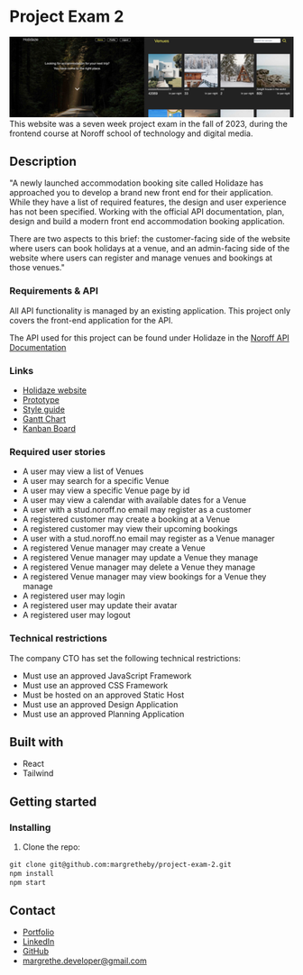 # Project Exam 2
<img src="https://github.com/margretheby/project-exam-2/blob/main/holidaze.jpg?raw=true" alt="Screenshot of the Holidaze website on desktop">
This website was a seven week project exam in the fall of 2023, during the frontend course at Noroff school of technology and digital media.

## Description
"A newly launched accommodation booking site called Holidaze has approached you to develop a brand new front end for their application. While they have a list of required features, the design and user experience has not been specified. Working with the official API documentation, plan, design and build a modern front end accommodation booking application.

There are two aspects to this brief: the customer-facing side of the website where users can book holidays at a venue, and an admin-facing side of the website where users can register and manage venues and bookings at those venues."

### Requirements & API
All API functionality is managed by an existing application. This project only covers the front-end application for the API.

The API used for this project can be found under Holidaze in the <a href="https://docs.noroff.dev/" target="_blank">Noroff API Documentation</a>


### Links
- <a href="https://mby-holidaze.netlify.app" target="_blank">Holidaze website</a>
- <a href="https://xd.adobe.com/view/0435d53a-55c3-47c4-888b-53f070ccb298-5166/?fullscreen" target="_blank">Prototype</a>
- <a href="https://xd.adobe.com/view/79bd75f9-fe35-4567-b6c9-80e2d22e4e1d-2cee/?fullscreen" target="_blank">Style guide</a>
- <a href="https://github.com/users/margretheby/projects/3/views/1" target="_blank">Gantt Chart</a>
- <a href="https://github.com/users/margretheby/projects/3/views/2" target="_blank">Kanban Board</a>

### Required user stories
- A user may view a list of Venues
- A user may search for a specific Venue
- A user may view a specific Venue page by id
- A user may view a calendar with available dates for a Venue
- A user with a stud.noroff.no email may register as a customer
- A registered customer may create a booking at a Venue
- A registered customer may view their upcoming bookings
- A user with a stud.noroff.no email may register as a Venue manager
- A registered Venue manager may create a Venue
- A registered Venue manager may update a Venue they manage
- A registered Venue manager may delete a Venue they manage
- A registered Venue manager may view bookings for a Venue they manage
- A registered user may login
- A registered user may update their avatar
- A registered user may logout

### Technical restrictions
The company CTO has set the following technical restrictions:
- Must use an approved JavaScript Framework
- Must use an approved CSS Framework
- Must be hosted on an approved Static Host
- Must use an approved Design Application
- Must use an approved Planning Application

## Built with
- React
- Tailwind

## Getting started
### Installing
1. Clone the repo:

``` 
git clone git@github.com:margretheby/project-exam-2.git
npm install
npm start
```

## Contact
- <a href="https://mby-portfolio.netlify.app" target="_blank">Portfolio</a>
- <a href="https://www.linkedin.com/in/margrethe-by-6abb98226/" target="_blank">LinkedIn</a>
- <a href="https://github.com/margretheby" target="_blank">GitHub</a>
- <a href="mailto:margrethe.developer@gmail.com">margrethe.developer@gmail.com</a>
